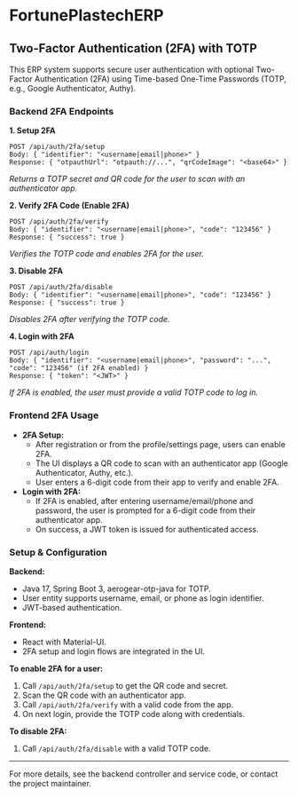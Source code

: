 # FortunePlastechERP


## Two-Factor Authentication (2FA) with TOTP

This ERP system supports secure user authentication with optional Two-Factor Authentication (2FA) using Time-based One-Time Passwords (TOTP, e.g., Google Authenticator, Authy).

### Backend 2FA Endpoints

**1. Setup 2FA**
```
POST /api/auth/2fa/setup
Body: { "identifier": "<username|email|phone>" }
Response: { "otpauthUrl": "otpauth://...", "qrCodeImage": "<base64>" }
```
*Returns a TOTP secret and QR code for the user to scan with an authenticator app.*

**2. Verify 2FA Code (Enable 2FA)**
```
POST /api/auth/2fa/verify
Body: { "identifier": "<username|email|phone>", "code": "123456" }
Response: { "success": true }
```
*Verifies the TOTP code and enables 2FA for the user.*

**3. Disable 2FA**
```
POST /api/auth/2fa/disable
Body: { "identifier": "<username|email|phone>", "code": "123456" }
Response: { "success": true }
```
*Disables 2FA after verifying the TOTP code.*

**4. Login with 2FA**
```
POST /api/auth/login
Body: { "identifier": "<username|email|phone>", "password": "...", "code": "123456" (if 2FA enabled) }
Response: { "token": "<JWT>" }
```
*If 2FA is enabled, the user must provide a valid TOTP code to log in.*

### Frontend 2FA Usage

- **2FA Setup:**
	- After registration or from the profile/settings page, users can enable 2FA.
	- The UI displays a QR code to scan with an authenticator app (Google Authenticator, Authy, etc.).
	- User enters a 6-digit code from their app to verify and enable 2FA.
- **Login with 2FA:**
	- If 2FA is enabled, after entering username/email/phone and password, the user is prompted for a 6-digit code from their authenticator app.
	- On success, a JWT token is issued for authenticated access.

### Setup & Configuration

**Backend:**
- Java 17, Spring Boot 3, aerogear-otp-java for TOTP.
- User entity supports username, email, or phone as login identifier.
- JWT-based authentication.

**Frontend:**
- React with Material-UI.
- 2FA setup and login flows are integrated in the UI.

**To enable 2FA for a user:**
1. Call `/api/auth/2fa/setup` to get the QR code and secret.
2. Scan the QR code with an authenticator app.
3. Call `/api/auth/2fa/verify` with a valid code from the app.
4. On next login, provide the TOTP code along with credentials.

**To disable 2FA:**
1. Call `/api/auth/2fa/disable` with a valid TOTP code.

---
For more details, see the backend controller and service code, or contact the project maintainer.
